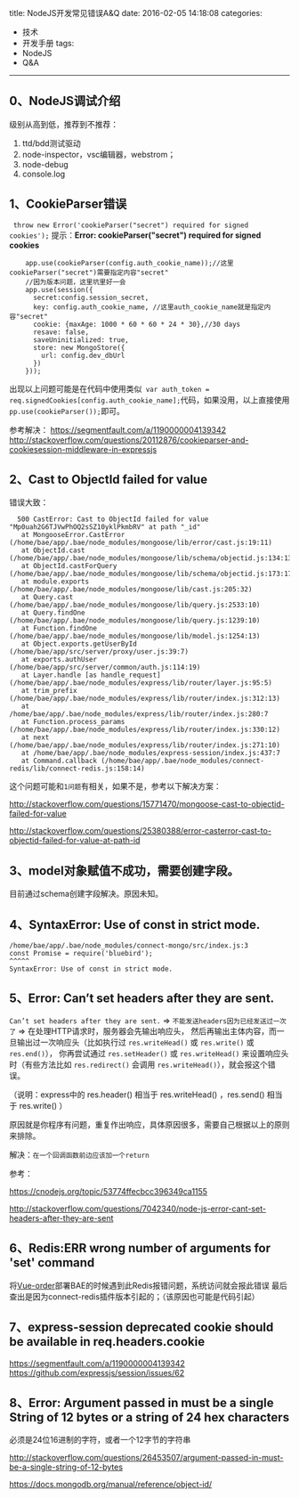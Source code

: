title: NodeJS开发常见错误A&Q
date: 2016-02-05 14:18:08
categories:
- 技术
- 开发手册
tags:
- NodeJS
- Q&A
---

## 0、NodeJS调试介绍
级别从高到低，推荐到不推荐：

 1. ttd/bdd测试驱动
 2. node-inspector，vsc编辑器，webstrom；
 3. node-debug
 4. console.log
 
<!--more-->

## 1、CookieParser错误
` throw new Error('cookieParser("secret") required for signed cookies');`
提示：**Error: cookieParser("secret") required for signed cookies**

```nodejs
    app.use(cookieParser(config.auth_cookie_name));//这里cookieParser("secret")需要指定内容"secret"
    //因为版本问题，这里坑里好一会
    app.use(session({
      secret:config.session_secret,
      key: config.auth_cookie_name, //这里auth_cookie_name就是指定内容"secret"
      cookie: {maxAge: 1000 * 60 * 60 * 24 * 30},//30 days
      resave: false,
      saveUninitialized: true,
      store: new MongoStore({
        url: config.dev_dbUrl
      })
    }));

```
出现以上问题可能是在代码中使用类似` var auth_token = req.signedCookies[config.auth_cookie_name];`代码，如果没用，以上直接使用`pp.use(cookieParser());`即可。

参考解决：
https://segmentfault.com/a/1190000004139342
http://stackoverflow.com/questions/20112876/cookieparser-and-cookiesession-middleware-in-expressjs


## 2、Cast to ObjectId failed for value

错误大致：
  

      500 CastError: Cast to ObjectId failed for value "Mp0uah2G6TJVwPhOQ2sSZ10yklPkmbRV" at path "_id"
       at MongooseError.CastError (/home/bae/app/.bae/node_modules/mongoose/lib/error/cast.js:19:11)
       at ObjectId.cast (/home/bae/app/.bae/node_modules/mongoose/lib/schema/objectid.js:134:13)
       at ObjectId.castForQuery (/home/bae/app/.bae/node_modules/mongoose/lib/schema/objectid.js:173:17)
       at module.exports (/home/bae/app/.bae/node_modules/mongoose/lib/cast.js:205:32)
       at Query.cast (/home/bae/app/.bae/node_modules/mongoose/lib/query.js:2533:10)
       at Query.findOne (/home/bae/app/.bae/node_modules/mongoose/lib/query.js:1239:10)
       at Function.findOne (/home/bae/app/.bae/node_modules/mongoose/lib/model.js:1254:13)
       at Object.exports.getUserById (/home/bae/app/src/server/proxy/user.js:39:7)
       at exports.authUser (/home/bae/app/src/server/common/auth.js:114:19)
       at Layer.handle [as handle_request] (/home/bae/app/.bae/node_modules/express/lib/router/layer.js:95:5)
       at trim_prefix (/home/bae/app/.bae/node_modules/express/lib/router/index.js:312:13)
       at /home/bae/app/.bae/node_modules/express/lib/router/index.js:280:7
       at Function.process_params (/home/bae/app/.bae/node_modules/express/lib/router/index.js:330:12)
       at next (/home/bae/app/.bae/node_modules/express/lib/router/index.js:271:10)
       at /home/bae/app/.bae/node_modules/express-session/index.js:437:7
       at Command.callback (/home/bae/app/.bae/node_modules/connect-redis/lib/connect-redis.js:158:14)
       

这个问题可能和`1问题`有相关，如果不是，参考以下解决方案：

http://stackoverflow.com/questions/15771470/mongoose-cast-to-objectid-failed-for-value

http://stackoverflow.com/questions/25380388/error-casterror-cast-to-objectid-failed-for-value-at-path-id


## 3、model对象赋值不成功，需要创建字段。

目前通过schema创建字段解决。原因未知。

## 4、SyntaxError: Use of const in strict mode.
    /home/bae/app/.bae/node_modules/connect-mongo/src/index.js:3
    const Promise = require('bluebird');
    ^^^^^
    SyntaxError: Use of const in strict mode.

## 5、Error: Can’t set headers after they are sent.

`Can’t set headers after they are sent.` => `不能发送headers因为已经发送过一次了` => 在处理HTTP请求时，服务器会先输出响应头，
然后再输出主体内容，而一旦输出过一次响应头（比如执行过 `res.writeHead()` 或 `res.write()` 或 `res.end()`），
你再尝试通过 `res.setHeader()` 或 `res.writeHead()` 来设置响应头时（有些方法比如 `res.redirect()` 会调用 `res.writeHead()`），就会报这个错误。

（说明：express中的 res.header() 相当于 res.writeHead() ，res.send() 相当于 res.write() ）

原因就是你程序有问题，重复作出响应，具体原因很多，需要自己根据以上的原则来排除。

解决：`在一个回调函数前边应该加一个return`

参考：

https://cnodejs.org/topic/53774ffecbcc396349ca1155

http://stackoverflow.com/questions/7042340/node-js-error-cant-set-headers-after-they-are-sent


## 6、Redis:ERR wrong number of arguments for 'set' command

将[Vue-order][1]部署BAE的时候遇到此Redis报错问题，系统访问就会报此错误 最后查出是因为connect-redis插件版本引起的；（该原因也可能是代码引起）


  [1]: https://github.com/giscafer/Vue-order
  
  
## 7、express-session deprecated cookie should be available in req.headers.cookie

https://segmentfault.com/a/1190000004139342
https://github.com/expressjs/session/issues/62


## 8、Error: Argument passed in must be a single String of 12 bytes or a string of 24 hex characters

必须是24位16进制的字符，或者一个12字节的字符串

http://stackoverflow.com/questions/26453507/argument-passed-in-must-be-a-single-string-of-12-bytes

https://docs.mongodb.org/manual/reference/object-id/
